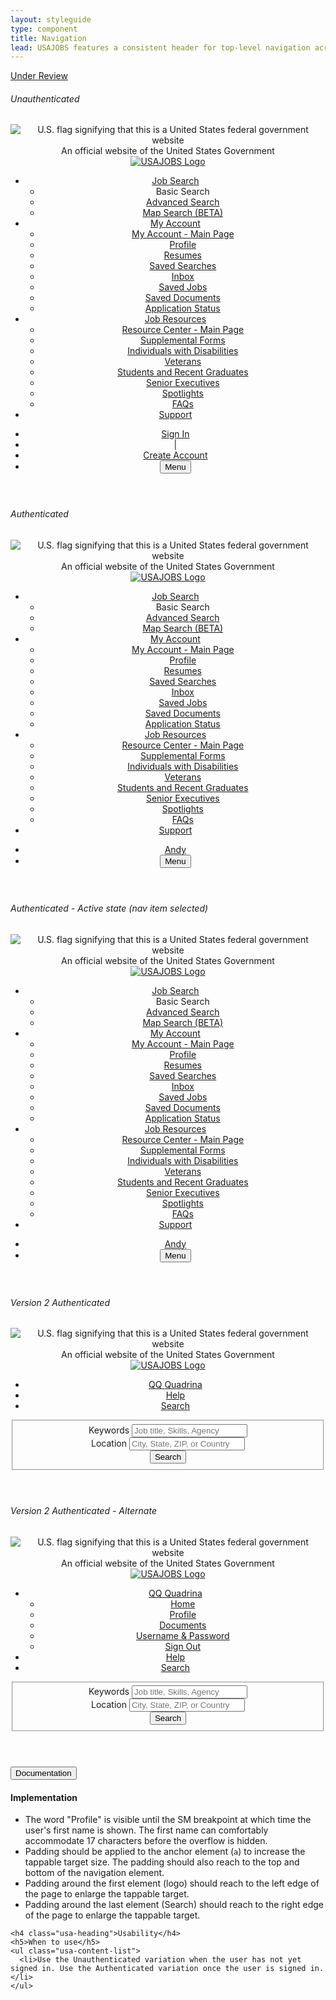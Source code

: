 ```yaml
---
layout: styleguide
type: component
title: Navigation
lead: USAJOBS features a consistent header for top-level navigation across the site.
---
```


<a href="{{ site.baseurl }}/getting-started/#maturity" class="usa-label maturity under_review">
  Under Review
</a>

<h6 class="usa-heading-alt">Unauthenticated</h6>
<div class="preview">
  <header class="usajobs-site-header" role="banner">
    <div class="usa-disclaimer">
      <span class="usajobs-disclaimer-official">
        <img class="usa-flag_icon" alt="U.S. flag signifying that this is a United States federal government website" src="{{ site.baseurl }}/img/us_flag_small.png">
        An official website of the United States Government
      </span>
    </div>
    <nav class="usajobs-nav v1" role="navigation" data-object="nav" data-state="is-closed" data-target="#usajobs-menu">
      <div class="usajobs-nav__body">
        <div class="usajobs-nav__header">
          <div class="usajobs-nav__brand-container">
            <a class="usajobs-nav__brand" href="/">
              <img src="{{ site.baseurl }}/img/USAJOBS_logo.png" alt="USAJOBS Logo" class="logo">
            </a>
          </div>
          <div class="usajobs-nav__extended-menu" id="usajobs-menu">
            <ul class="usajobs-nav__menu">
              <li class="usajobs-nav__secondary-menu-container" data-state="is-closed">
                <a data-behavior="nav.menu.toggle" aria-haspopup="true" class="menu-toggle" href="/" title="Job Search">
                  Job Search
                </a>
                <ul class="usajobs-nav__secondary-menu" aria-expanded="false" role="menu">
                  <li><a ref="/">Basic Search</a></li>
                  <li><a href="/Search/AdvancedSearch">Advanced Search</a></li>
                  <li><a href="/Search/GeoSearch">Map Search (BETA)</a></li>
                </ul>
              </li>
              <li class="usajobs-nav__secondary-menu-container" data-state="is-closed">
                <a data-behavior="nav.menu.toggle" aria-haspopup="true" class="menu-toggle" href="" title="My Account">
                  My Account
                </a>
                <ul class="usajobs-nav__secondary-menu" aria-expanded="false" role="menu">
                  <li><a href="/Applicant/MyAccount/Home">My Account - Main Page</a></li>
                  <li><a href="/Applicant/Profile/PersonalInformation">Profile</a></li>
                  <li><a href="/Applicant/Resume/ListResumes">Resumes</a></li>
                  <li><a href="/Applicant/SavedSearches/ListSavedSearches">Saved Searches</a></li>
                  <li><a href="/Applicant/MyAccount/Inbox">Inbox</a></li>
                  <li><a href="/Applicant/SavedJobs/ListSavedJobs">Saved Jobs</a></li>
                  <li><a href="/Applicant/Document/ListDocuments">Saved Documents</a></li>
                  <li><a href="/Applicant/Application/ListApplications">Application Status</a></li>
                </ul>
              </li>
              <li class="usajobs-nav__secondary-menu-container" data-state="is-closed">
                <a href="http://help.sqa.usajobs.gov/index.php/Main_Page" class="menu-toggle" data-behavior="nav.menu.toggle" aria-haspopup="true" title="Job Resources">
                  Job Resources
                </a>
                <ul class="usajobs-nav__secondary-menu" aria-expanded="false" role="menu">
                  <li><a href="http://help.sqa.usajobs.gov/index.php/Main_Page">Resource Center - Main Page</a></li>
                  <li><a href="http://help.sqa.usajobs.gov/index.php/Forms">Supplemental Forms</a></li>
                  <li><a href="http://help.sqa.usajobs.gov/index.php/Individuals_with_Disabilities">Individuals with Disabilities</a></li>
                  <li><a href="/Veterans">Veterans</a></li>
                  <li><a href="/StudentsAndGrads">Students and Recent Graduates</a></li>
                  <li><a href="/SeniorExecutives">Senior Executives</a></li>
                  <li><a href="/ResourceCenter/SpotlightsAll">Spotlights</a></li>
                  <li><a href="http://help.sqa.usajobs.gov/index.php/Top_Ten_FAQ" onblur="timedMenuClose();" target="_blank">FAQs</a></li>
                </ul>
              </li>
              <li><a href="/Home/Support">Support</a></li>
            </ul>
          </div>
          <ul class="usajobs-nav__account">
            <li><a class="sign_in" href="/Applicant/MyAccount/Home">Sign In</a></li>
            <li class="pipe">|</li>
            <li>
              <a class="create_account" href="https://login.sqa.usajobs.gov/Account/Create">
                Create Account
              </a>
            </li>
            <li class="usajobs-nav__menu-toggle">
              <button type="button" class="usa-button-gray usajobs-nav__menu-toggle-button navbar-toggle toggle-switch" data-behavior="nav.toggle" aria-expanded="false" aria-controls="#usajobs-menu">
                Menu
              </button>
            </li>
          </ul>
        </div>
      </div>
    </nav>
  </header>
</div>

<h6 class="usa-heading-alt">Authenticated</h6>
<div class="preview">
  <header class="usajobs-site-header" role="banner">
    <div class="usa-disclaimer">
      <span class="usajobs-disclaimer-official">
        <img class="usa-flag_icon" alt="U.S. flag signifying that this is a United States federal government website" src="{{ site.baseurl }}/img/us_flag_small.png">
        An official website of the United States Government
      </span>
    </div>
    <nav class="usajobs-nav v1" role="navigation" data-object="nav" data-state="is-closed" data-target="#usajobs-menu">
      <div class="usajobs-nav__body">
        <div class="usajobs-nav__header">
          <div class="usajobs-nav__brand-container">
            <a class="usajobs-nav__brand" href="/">
              <img src="{{ site.baseurl }}/img/USAJOBS_logo.png" alt="USAJOBS Logo" class="logo">
            </a>
          </div>
          <div class="usajobs-nav__extended-menu" id="usajobs-menu">
            <ul class="usajobs-nav__menu">
              <li class="usajobs-nav__secondary-menu-container" data-state="is-closed">
                <a data-behavior="nav.menu.toggle" aria-haspopup="true" class="menu-toggle" href="/" title="Job Search">
                  Job Search
                </a>
                <ul class="usajobs-nav__secondary-menu" aria-expanded="false" role="menu">
                  <li><a ref="/">Basic Search</a></li>
                  <li><a href="/Search/AdvancedSearch">Advanced Search</a></li>
                  <li><a href="/Search/GeoSearch">Map Search (BETA)</a></li>
                </ul>
              </li>
              <li class="usajobs-nav__secondary-menu-container" data-state="is-closed">
                <a data-behavior="nav.menu.toggle" aria-haspopup="true" class="menu-toggle" href="" title="My Account">
                  My Account
                </a>
                <ul class="usajobs-nav__secondary-menu" aria-expanded="false" role="menu">
                  <li><a href="/Applicant/MyAccount/Home">My Account - Main Page</a></li>
                  <li><a href="/Applicant/Profile/PersonalInformation">Profile</a></li>
                  <li><a href="/Applicant/Resume/ListResumes">Resumes</a></li>
                  <li><a href="/Applicant/SavedSearches/ListSavedSearches">Saved Searches</a></li>
                  <li><a href="/Applicant/MyAccount/Inbox">Inbox</a></li>
                  <li><a href="/Applicant/SavedJobs/ListSavedJobs">Saved Jobs</a></li>
                  <li><a href="/Applicant/Document/ListDocuments">Saved Documents</a></li>
                  <li><a href="/Applicant/Application/ListApplications">Application Status</a></li>
                </ul>
              </li>
              <li class="usajobs-nav__secondary-menu-container" data-state="is-closed">
                <a href="http://help.sqa.usajobs.gov/index.php/Main_Page" class="menu-toggle" data-behavior="nav.menu.toggle" aria-haspopup="true" title="Job Resources">
                  Job Resources
                </a>
                <ul class="usajobs-nav__secondary-menu" aria-expanded="false" role="menu">
                  <li><a href="http://help.sqa.usajobs.gov/index.php/Main_Page">Resource Center - Main Page</a></li>
                  <li><a href="http://help.sqa.usajobs.gov/index.php/Forms">Supplemental Forms</a></li>
                  <li><a href="http://help.sqa.usajobs.gov/index.php/Individuals_with_Disabilities">Individuals with Disabilities</a></li>
                  <li><a href="/Veterans">Veterans</a></li>
                  <li><a href="/StudentsAndGrads">Students and Recent Graduates</a></li>
                  <li><a href="/SeniorExecutives">Senior Executives</a></li>
                  <li><a href="/ResourceCenter/SpotlightsAll">Spotlights</a></li>
                  <li><a href="http://help.sqa.usajobs.gov/index.php/Top_Ten_FAQ" onblur="timedMenuClose();" target="_blank">FAQs</a></li>
                </ul>
              </li>
              <li><a href="/Home/Support">Support</a></li>
            </ul>
          </div>
          <ul class="usajobs-nav__account">
            <li>
              <a class="account-logged_in" href="/Applicant/MyAccount/Home">
                <span class="account-icon"><i class="fa fa-user"></i></span>
                <span class="account-name">Andy</span>
              </a>
            </li>
            <li class="usajobs-nav__menu-toggle">
              <button type="button" class="usa-button-gray usajobs-nav__menu-toggle-button navbar-toggle toggle-switch" data-behavior="nav.toggle" aria-expanded="false" aria-controls="#usajobs-menu">
                Menu
              </button>
            </li>
          </ul>
        </div>
      </div>
    </nav>
  </header>
</div>

<h6 class="usa-heading-alt">Authenticated - Active state (nav item selected)</h6>
<div class="preview">
  <header class="usajobs-site-header" role="banner">
    <div class="usa-disclaimer">
      <span class="usajobs-disclaimer-official">
        <img class="usa-flag_icon" alt="U.S. flag signifying that this is a United States federal government website" src="{{ site.baseurl }}/img/us_flag_small.png">
        An official website of the United States Government
      </span>
    </div>
    <nav class="usajobs-nav v1" role="navigation" data-object="nav" data-state="is-closed" data-target="#usajobs-menu">
      <div class="usajobs-nav__body">
        <div class="usajobs-nav__header">
          <div class="usajobs-nav__brand-container">
            <a class="usajobs-nav__brand" href="/">
              <img src="{{ site.baseurl }}/img/USAJOBS_logo.png" alt="USAJOBS Logo" class="logo">
            </a>
          </div>
          <div class="usajobs-nav__extended-menu" id="usajobs-menu">
            <ul class="usajobs-nav__menu">
              <li class="usajobs-nav__secondary-menu-container" data-state="is-closed">
                <a data-behavior="nav.menu.toggle" aria-haspopup="true" class="menu-toggle" href="/" title="Job Search">
                  Job Search
                </a>
                <ul class="usajobs-nav__secondary-menu" aria-expanded="false" role="menu">
                  <li><a ref="/">Basic Search</a></li>
                  <li><a href="/Search/AdvancedSearch">Advanced Search</a></li>
                  <li><a href="/Search/GeoSearch">Map Search (BETA)</a></li>
                </ul>
              </li>
              <li class="usajobs-nav__secondary-menu-container" data-state="is-closed">
                <a data-behavior="nav.menu.toggle" aria-haspopup="true" class="menu-toggle is-active" href="" title="My Account">
                  My Account
                </a>
                <ul class="usajobs-nav__secondary-menu" aria-expanded="false" role="menu">
                  <li><a href="/Applicant/MyAccount/Home">My Account - Main Page</a></li>
                  <li><a href="/Applicant/Profile/PersonalInformation">Profile</a></li>
                  <li><a href="/Applicant/Resume/ListResumes">Resumes</a></li>
                  <li><a href="/Applicant/SavedSearches/ListSavedSearches">Saved Searches</a></li>
                  <li><a href="/Applicant/MyAccount/Inbox">Inbox</a></li>
                  <li><a href="/Applicant/SavedJobs/ListSavedJobs">Saved Jobs</a></li>
                  <li><a href="/Applicant/Document/ListDocuments">Saved Documents</a></li>
                  <li><a href="/Applicant/Application/ListApplications">Application Status</a></li>
                </ul>
              </li>
              <li class="usajobs-nav__secondary-menu-container" data-state="is-closed">
                <a href="http://help.sqa.usajobs.gov/index.php/Main_Page" class="menu-toggle" data-behavior="nav.menu.toggle" aria-haspopup="true" title="Job Resources">
                  Job Resources
                </a>
                <ul class="usajobs-nav__secondary-menu" aria-expanded="false" role="menu">
                  <li><a href="http://help.sqa.usajobs.gov/index.php/Main_Page">Resource Center - Main Page</a></li>
                  <li><a href="http://help.sqa.usajobs.gov/index.php/Forms">Supplemental Forms</a></li>
                  <li><a href="http://help.sqa.usajobs.gov/index.php/Individuals_with_Disabilities">Individuals with Disabilities</a></li>
                  <li><a href="/Veterans">Veterans</a></li>
                  <li><a href="/StudentsAndGrads">Students and Recent Graduates</a></li>
                  <li><a href="/SeniorExecutives">Senior Executives</a></li>
                  <li><a href="/ResourceCenter/SpotlightsAll">Spotlights</a></li>
                  <li><a href="http://help.sqa.usajobs.gov/index.php/Top_Ten_FAQ" onblur="timedMenuClose();" target="_blank">FAQs</a></li>
                </ul>
              </li>
              <li><a href="/Home/Support">Support</a></li>
            </ul>
          </div>
          <ul class="usajobs-nav__account">
            <li>
              <a class="account-logged_in" href="/Applicant/MyAccount/Home">
                <span class="account-icon"><i class="fa fa-user"></i></span>
                <span class="account-name">Andy</span>
              </a>
            </li>
            <li class="usajobs-nav__menu-toggle">
              <button type="button" class="usa-button-gray usajobs-nav__menu-toggle-button navbar-toggle toggle-switch" data-behavior="nav.toggle" aria-expanded="false" aria-controls="#usajobs-menu">
                Menu
              </button>
            </li>
          </ul>
        </div>
      </div>
    </nav>
  </header>
</div>

<h6 class="usa-heading-alt">Version 2 Authenticated</h6>
<div class="preview">
  <header class="usajobs-site-header" role="banner">
    <div class="usa-disclaimer">
      <span class="usajobs-disclaimer-official">
        <img class="usa-flag_icon" alt="U.S. flag signifying that this is a United States federal government website" src="{{ site.baseurl }}/img/us_flag_small.png">
        An official website of the United States Government
      </span>
    </div>
    <nav class="usajobs-nav--v2" role="navigation" data-object="nav">
      <div class="usajobs-nav--v2__body">
        <div class="usajobs-nav--v2__header-container">
          <div class="usajobs-nav--v2__header">
            <div class="usajobs-nav--v2__brand-container">
              <a class="usajobs-nav--v2__brand" href="/">
                <img src="{{ site.baseurl }}/img/USAJOBS_logo.png" alt="USAJOBS Logo" class="logo">
              </a>
            </div>
            <div class="usajobs-nav--v2__menu" id="usajobs-menu">
              <ul>
                <li class="usajobs-nav--v2__menu-container usajobs-nav--v2__account">
                  <a class="usajobs-nav--v2__section-link" href="/Applicant/MyAccount/Home" title="Account">
                    <span class="fa fa-user"></span>
                    <span class="usajobs-nav--v2__account_name">QQ</span>
                    <span class="usajobs-nav--v2__first_name">Quadrina</span>
                  </a>
                </li>
                <li class="usajobs-nav--v2__menu-container usajobs-nav--v2__help"> 
                  <a class="usajobs-nav--v2__section-link" href="http://help.sqa.usajobs.gov/index.php/Main_Page" title="Help">
                    <span class="fa fa-question-circle"></span>
                    Help
                  </a>
                </li>
                <li class="usajobs-nav--v2__menu-container usajobs-nav--v2__menu-search" data-state="is-closed" data-target="#usajobs-search-form-v2">
                  <a data-behavior="nav.menu.search-toggle" aria-haspopup="true" class="usajobs-nav--v2__section-link" href="/" title="Job Search">
                    <span class="fa fa-search"></span>
                    Search
                  </a>
                </li>
              </ul>
            </div>
          </div>
          <div id="usajobs-search-form-v2" class="usajobs-nav--v2__search" aria-expanded="false" role="menu">
            <form action="/Search" method="get" novalidate="novalidate">
              <fieldset>
                <div class="usajobs-nav--v2__search-keywords-container">
                  <label for="search-keyword">
                    <i class="usajobs-nav--v2__search-keywords-icon fa fa-search"></i>
                    Keywords
                  </label>
                  <input id="search-keyword" name="search-keyword" class="usajobs-nav--v2__search-keywords-input" placeholder="Job title, Skills, Agency" type="text" value="" autocomplete="false">
                </div>
                <div class="usajobs-nav--v2__search-location-container">
                  <label for="search-location">
                    <i class="usajobs-nav--v2__search-location-icon fa fa-map-marker"></i>
                    Location
                  </label>
                  <input id="search-location" name="search-location" type="text" class="usajobs-nav--v2__search-location-input" placeholder="City, State, ZIP, or Country">
                </div>
                <div class="usajobs-nav--v2__search-button-container">
                  <button class="usa-button usa-button-primary-alt usajobs-nav--v2__search-button">
                    Search
                  </button>
                </div>
              </fieldset>
            </form>
          </div>
        </div>
      </div>
    </nav>
  </header>
</div>

<h6 class="usa-heading-alt">Version 2 Authenticated - Alternate</h6>
<div class="preview">
  <header class="usajobs-site-header" role="banner" aria-label="header">
    <div class="usa-disclaimer">
      <span class="usajobs-disclaimer-official">
        <img class="usa-flag_icon" alt="U.S. flag signifying that this is a United States federal government website" src="{{ site.baseurl }}/img/us_flag_small.png">
        An official website of the United States Government
      </span>
    </div>
    <nav class="usajobs-nav--v2" role="navigation" aria-label="main navigation" data-object="nav">
      <div class="usajobs-nav--v2__body">
        <div class="usajobs-nav--v2__header-container">
          <div class="usajobs-nav--v2__header">
            <div class="usajobs-nav--v2__brand-container">
              <a class="usajobs-nav--v2__brand" href="/">
                <img src="{{ site.baseurl }}/img/USAJOBS_logo.png" alt="USAJOBS Logo" class="logo">
              </a>
            </div>
            <div class="usajobs-nav--v2__menu" id="usajobs-menu">
              <ul>
                <li class="usajobs-nav--v2__menu-container usajobs-nav--v2__account" data-state="is-closed">
                  <a class="usajobs-nav--v2__section-link menu-toggle" data-behavior="nav.menu.toggle" aria-haspopup="true" href="#account" title="Account">
                    <span class="fa fa-user"></span>
                    <span class="usajobs-nav--v2__account_name">QQ</span>
                    <span class="usajobs-nav--v2__first_name">Quadrina</span>
                  </a>
                  <ul class="usajobs-nav--v2__secondary-menu" aria-expanded="false" role="menu">
                    <li><a href="/Applicant/MyAccount/Home">Home</a></li>
                    <li><a href="/Applicant/MyAccount/Profile">Profile</a></li>
                    <li><a href="/Applicant/MyAccount/Documents">Documents</a></li>
                    <li><a href="/Applicant/MyAccount/Account">Username &amp; Password</a></li>
                    <li><a href="/Applicant/Profile/">Sign Out</a></li>
                  </ul>
                </li>
                <li class="usajobs-nav--v2__menu-container usajobs-nav--v2__help"> 
                  <a class="usajobs-nav--v2__section-link" href="http://help.sqa.usajobs.gov/index.php/Main_Page" title="Help">
                    <span class="fa fa-question-circle"></span>
                    Help
                  </a>
                </li>
                <li class="usajobs-nav--v2__menu-container usajobs-nav--v2__menu-search" data-state="is-closed" data-target="#usajobs-search-form-v2-alt">
                  <a data-behavior="nav.menu.search-toggle" aria-haspopup="true" class="usajobs-nav--v2__section-link" href="/" title="Job Search">
                    <span class="fa fa-search"></span>
                    Search
                  </a>
                </li>
              </ul>
            </div>
          </div>
          <div id="usajobs-search-form-v2-alt" class="usajobs-nav--v2__search" aria-expanded="false" role="menu">
            <form action="/Search" method="get" novalidate="novalidate" role="search">
              <fieldset>
                <div class="usajobs-nav--v2__search-keywords-container">
                  <label for="search-keyword">
                    <i class="usajobs-nav--v2__search-keywords-icon fa fa-search"></i>
                    Keywords
                  </label>
                  <input id="search-keyword" name="search-keyword" class="usajobs-nav--v2__search-keywords-input" placeholder="Job title, Skills, Agency" type="text" value="" autocomplete="false">
                </div>
                <div class="usajobs-nav--v2__search-location-container">
                  <label for="search-location">
                    <i class="usajobs-nav--v2__search-location-icon fa fa-map-marker"></i>
                    Location
                  </label>
                  <input id="search-location" name="search-location" type="text" class="usajobs-nav--v2__search-location-input" placeholder="City, State, ZIP, or Country">
                </div>
                <div class="usajobs-nav--v2__search-button-container">
                  <button class="usa-button usa-button-primary-alt usajobs-nav--v2__search-button">
                    Search
                  </button>
                </div>
              </fieldset>
            </form>
          </div>
        </div>
      </div>
    </nav>
  </header>
</div>


<div class="usa-accordion-bordered usa-accordion-docs">
  <button class="usa-button-unstyled usa-accordion-button"
      aria-expanded="true" aria-controls="collapsible-0">
    Documentation
  </button>
  <div id="collapsible-0" aria-hidden="false" class="usa-accordion-content">
    <h4 class="usa-heading">Implementation</h4>
    <ul class="usa-content-list">
      <li>The word "Profile" is visible until the SM breakpoint at which time the user's first name is shown. The first name can comfortably accommodate 17 characters before the overflow is hidden.</li>
      <li>Padding should be applied to the anchor element (<code>a</code>) to increase the tappable target size. The padding should also reach to the top and bottom of the navigation element.</li>
      <li>Padding around the first element (logo) should reach to the left edge of the page to enlarge the tappable target.</li>
      <li>Padding around the last element (Search) should reach to the right edge of the page to enlarge the tappable target.</li>
    </ul>

    <h4 class="usa-heading">Usability</h4>
    <h5>When to use</h5>
    <ul class="usa-content-list">
      <li>Use the Unauthenticated variation when the user has not yet signed in. Use the Authenticated variation once the user is signed in.</li>
    </ul>
  </div>
</div>
